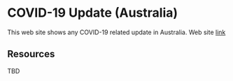 # COVID-19 Update (Australia)

This web site shows any COVID-19 related update in Australia.
Web site [link](https://australia-covid19.herokuapp.com/)

## Resources

TBD
